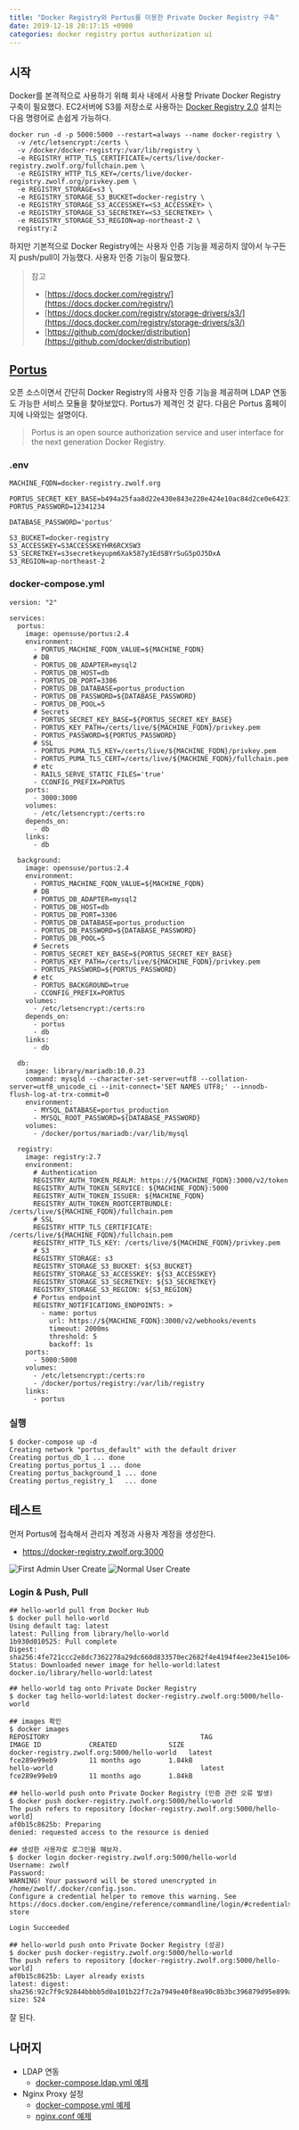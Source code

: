 ```yaml
---
title: "Docker Registry와 Portus를 이용한 Private Docker Registry 구축"
date: 2019-12-18 20:17:15 +0900
categories: docker registry portus authorization ui
---
```

## 시작
Docker를 본격적으로 사용하기 위해 회사 내에서 사용할 Private Docker Registry 구축이 필요했다.
EC2서버에 S3를 저장소로 사용하는 [Docker Registry 2.0](https://hub.docker.com/_/registry) 설치는 다음 명령어로 손쉽게 가능하다.
```
docker run -d -p 5000:5000 --restart=always --name docker-registry \
  -v /etc/letsencrypt:/certs \
  -v /docker/docker-registry:/var/lib/registry \
  -e REGISTRY_HTTP_TLS_CERTIFICATE=/certs/live/docker-registry.zwolf.org/fullchain.pem \
  -e REGISTRY_HTTP_TLS_KEY=/certs/live/docker-registry.zwolf.org/privkey.pem \
  -e REGISTRY_STORAGE=s3 \
  -e REGISTRY_STORAGE_S3_BUCKET=docker-registry \
  -e REGISTRY_STORAGE_S3_ACCESSKEY=<S3_ACCESSKEY> \
  -e REGISTRY_STORAGE_S3_SECRETKEY=<S3_SECRETKEY> \
  -e REGISTRY_STORAGE_S3_REGION=ap-northeast-2 \
  registry:2
```
하지만 기본적으로 Docker Registry에는 사용자 인증 기능을 제공하지 않아서 누구든지 push/pull이 가능했다. 사용자 인증 기능이 필요했다.
> 참고
> - [https://docs.docker.com/registry/](https://docs.docker.com/registry/)
> - [https://docs.docker.com/registry/storage-drivers/s3/](https://docs.docker.com/registry/storage-drivers/s3/)
> - [https://github.com/docker/distribution](https://github.com/docker/distribution)

## [Portus](http://port.us.org/)
오픈 소스이면서 간단히 Docker Registry의 사용자 인증 기능을 제공하며 LDAP 연동도 가능한 서비스 모듈을 찾아보았다. Portus가 제격인 것 같다. 다음은 Portus 홈페이지에 나와있는 설명이다.
> Portus is an open source authorization service and user interface for the next generation Docker Registry.

### .env
```
MACHINE_FQDN=docker-registry.zwolf.org

PORTUS_SECRET_KEY_BASE=b494a25faa8d22e430e843e220e424e10ac84d2ce0e64231f5b636d21251eb6d267adb042ad5884cbff0f3891bcf911bdf8abb3ce719849ccda9a4889249e5c2
PORTUS_PASSWORD=12341234

DATABASE_PASSWORD='portus'

S3_BUCKET=docker-registry
S3_ACCESSKEY=S3ACCESSKEYHR6RCXSW3
S3_SECRETKEY=s3secretkeyupm6Xak587y3EdSBYrSuG5pOJ5DxA
S3_REGION=ap-northeast-2
```

### docker-compose.yml
```
version: "2"

services:
  portus:
    image: opensuse/portus:2.4
    environment:
      - PORTUS_MACHINE_FQDN_VALUE=${MACHINE_FQDN}
      # DB
      - PORTUS_DB_ADAPTER=mysql2
      - PORTUS_DB_HOST=db
      - PORTUS_DB_PORT=3306
      - PORTUS_DB_DATABASE=portus_production
      - PORTUS_DB_PASSWORD=${DATABASE_PASSWORD}
      - PORTUS_DB_POOL=5
      # Secrets
      - PORTUS_SECRET_KEY_BASE=${PORTUS_SECRET_KEY_BASE}
      - PORTUS_KEY_PATH=/certs/live/${MACHINE_FQDN}/privkey.pem
      - PORTUS_PASSWORD=${PORTUS_PASSWORD}
      # SSL
      - PORTUS_PUMA_TLS_KEY=/certs/live/${MACHINE_FQDN}/privkey.pem
      - PORTUS_PUMA_TLS_CERT=/certs/live/${MACHINE_FQDN}/fullchain.pem
      # etc
      - RAILS_SERVE_STATIC_FILES='true'
      - CCONFIG_PREFIX=PORTUS
    ports:
      - 3000:3000
    volumes:
      - /etc/letsencrypt:/certs:ro
    depends_on:
      - db
    links:
      - db

  background:
    image: opensuse/portus:2.4
    environment:
      - PORTUS_MACHINE_FQDN_VALUE=${MACHINE_FQDN}
      # DB
      - PORTUS_DB_ADAPTER=mysql2
      - PORTUS_DB_HOST=db
      - PORTUS_DB_PORT=3306
      - PORTUS_DB_DATABASE=portus_production
      - PORTUS_DB_PASSWORD=${DATABASE_PASSWORD}
      - PORTUS_DB_POOL=5
      # Secrets
      - PORTUS_SECRET_KEY_BASE=${PORTUS_SECRET_KEY_BASE}
      - PORTUS_KEY_PATH=/certs/live/${MACHINE_FQDN}/privkey.pem
      - PORTUS_PASSWORD=${PORTUS_PASSWORD}
      # etc
      - PORTUS_BACKGROUND=true
      - CCONFIG_PREFIX=PORTUS
    volumes:
      - /etc/letsencrypt:/certs:ro
    depends_on:
      - portus
      - db
    links:
      - db

  db:
    image: library/mariadb:10.0.23
    command: mysqld --character-set-server=utf8 --collation-server=utf8_unicode_ci --init-connect='SET NAMES UTF8;' --innodb-flush-log-at-trx-commit=0
    environment:
      - MYSQL_DATABASE=portus_production
      - MYSQL_ROOT_PASSWORD=${DATABASE_PASSWORD}
    volumes:
      - /docker/portus/mariadb:/var/lib/mysql

  registry:
    image: registry:2.7
    environment:
      # Authentication
      REGISTRY_AUTH_TOKEN_REALM: https://${MACHINE_FQDN}:3000/v2/token
      REGISTRY_AUTH_TOKEN_SERVICE: ${MACHINE_FQDN}:5000
      REGISTRY_AUTH_TOKEN_ISSUER: ${MACHINE_FQDN}
      REGISTRY_AUTH_TOKEN_ROOTCERTBUNDLE: /certs/live/${MACHINE_FQDN}/fullchain.pem
      # SSL
      REGISTRY_HTTP_TLS_CERTIFICATE: /certs/live/${MACHINE_FQDN}/fullchain.pem
      REGISTRY_HTTP_TLS_KEY: /certs/live/${MACHINE_FQDN}/privkey.pem
      # S3
      REGISTRY_STORAGE: s3
      REGISTRY_STORAGE_S3_BUCKET: ${S3_BUCKET}
      REGISTRY_STORAGE_S3_ACCESSKEY: ${S3_ACCESSKEY}
      REGISTRY_STORAGE_S3_SECRETKEY: ${S3_SECRETKEY}
      REGISTRY_STORAGE_S3_REGION: ${S3_REGION}
      # Portus endpoint
      REGISTRY_NOTIFICATIONS_ENDPOINTS: >
        - name: portus
          url: https://${MACHINE_FQDN}:3000/v2/webhooks/events
          timeout: 2000ms
          threshold: 5
          backoff: 1s
    ports:
      - 5000:5000
    volumes:
      - /etc/letsencrypt:/certs:ro
      - /docker/portus/registry:/var/lib/registry
    links:
      - portus
```

### 실행
```
$ docker-compose up -d
Creating network "portus_default" with the default driver
Creating portus_db_1 ... done
Creating portus_portus_1 ... done
Creating portus_background_1 ... done
Creating portus_registry_1   ... done
```

## 테스트
먼저 Portus에 접속해서 관리자 계정과 사용자 계정을 생성한다.
- https://docker-registry.zwolf.org:3000

![First Admin User Create](https://raw.githubusercontent.com/jongho/jongho.github.io/master/files/portus-screenshot-1.png)
![Normal User Create](https://raw.githubusercontent.com/jongho/jongho.github.io/master/files/portus-screenshot-2.png)

### Login & Push, Pull
```
## hello-world pull from Docker Hub
$ docker pull hello-world
Using default tag: latest
latest: Pulling from library/hello-world
1b930d010525: Pull complete 
Digest: sha256:4fe721ccc2e8dc7362278a29dc660d833570ec2682f4e4194f4ee23e415e1064
Status: Downloaded newer image for hello-world:latest
docker.io/library/hello-world:latest

## hello-world tag onto Private Docker Registry
$ docker tag hello-world:latest docker-registry.zwolf.org:5000/hello-world

## images 확인
$ docker images
REPOSITORY                                      TAG                 IMAGE ID            CREATED             SIZE
docker-registry.zwolf.org:5000/hello-world   latest              fce289e99eb9        11 months ago       1.84kB
hello-world                                     latest              fce289e99eb9        11 months ago       1.84kB

## hello-world push onto Private Docker Registry (인증 관련 오류 발생)
$ docker push docker-registry.zwolf.org:5000/hello-world
The push refers to repository [docker-registry.zwolf.org:5000/hello-world]
af0b15c8625b: Preparing 
denied: requested access to the resource is denied

## 생성한 사용자로 로그인을 해보자.
$ docker login docker-registry.zwolf.org:5000/hello-world
Username: zwolf
Password: 
WARNING! Your password will be stored unencrypted in /home/zwolf/.docker/config.json.
Configure a credential helper to remove this warning. See
https://docs.docker.com/engine/reference/commandline/login/#credentials-store

Login Succeeded

## hello-world push onto Private Docker Registry (성공)
$ docker push docker-registry.zwolf.org:5000/hello-world
The push refers to repository [docker-registry.zwolf.org:5000/hello-world]
af0b15c8625b: Layer already exists 
latest: digest: sha256:92c7f9c92844bbbb5d0a101b22f7c2a7949e40f8ea90c8b3bc396879d95e899a size: 524
```
잘 된다.

## 나머지
- LDAP 연동
    - [docker-compose.ldap.yml 예제](https://github.com/SUSE/Portus/blob/master/examples/compose/docker-compose.ldap.yml)
- Nginx Proxy 설정
    - [docker-compose.yml 예제](https://github.com/SUSE/Portus/blob/master/examples/compose/docker-compose.yml)
    - [nginx.conf 예제](https://github.com/SUSE/Portus/blob/master/examples/compose/nginx/nginx.conf)
